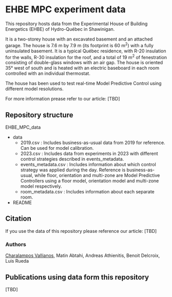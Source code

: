 # EHBE MPC experiment data

This repository hosts data from the Experimental House of Building Energetics (EHBE) of Hydro-Québec in Shawinigan. 

It is a two-storey house with an excavated basement and an attached garage. The house is 7.6 m by 7.9 m (its footprint is 60 m<sup>2</sup>) with a fully uninsulated basement. It is a typical Québec residence, with R-20 insulation for the walls, R-30 insulation for the roof, and a total of 19 m<sup>2</sup> of fenestration consisting of double-glass windows with an air gap. The house is oriented 35° west of south and is heated with an electric baseboard in each room controlled with an individual thermostat.

The house has been used to test real-time Model Predictive Control using different model resolutions.

For more information prease refer to our article: [TBD]

## Repository structure

EHBE_MPC_data
* data
  * 2019.csv            : Includes business-as-usual data from 2019 for reference. Can be used for model calibration.
  * 2023.csv            : Includes data from experiments in 2023 with different control strategies described in events_metadata.
  * events_metadata.csv : Includes information about which control strategy was applied during the day. Reference is business-as-usual, while floor, orientation and multi-zone are Model Predictive Controllers using a floor model, orientation model and multi-zone model respectively.
  * room_metadata.csv   : Includes information about each separate room.
* README

## Citation

If you use the data of this repository please reference our article:
[TBD]

### Authors
[Charalampos Vallianos](https://www.linkedin.com/in/charalampos-vallianos-629798193/),
Matin Abtahi,
Andreas Athienitis,
Benoit Delcroix,
Luis Rueda

## Publications using data form this repository
[TBD]
